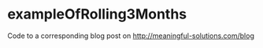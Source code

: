 exampleOfRolling3Months
=======================

Code to a corresponding blog post on http://meaningful-solutions.com/blog
